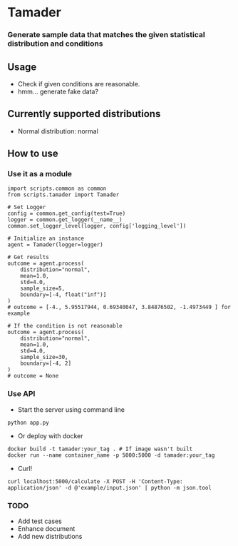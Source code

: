 # Tamader
### Generate sample data that matches the given statistical distribution and conditions

## Usage
- Check if given conditions are reasonable.
- hmm... generate fake data?

## Currently supported distributions
- Normal distribution: normal

## How to use

### Use it as a module
```python3
import scripts.common as common
from scripts.tamader import Tamader

# Set Logger
config = common.get_config(test=True)
logger = common.get_logger(__name__)
common.set_logger_level(logger, config['logging_level'])

# Initialize an instance
agent = Tamader(logger=logger)

# Get results
outcome = agent.process(
    distribution="normal",
    mean=1.0,
    std=4.0,
    sample_size=5,
    boundary=[-4, float("inf")]
)
# outcome = [-4., 5.95517944, 0.69340047, 3.84876502, -1.4973449 ] for example

# If the condition is not reasonable
outcome = agent.process(
    distribution="normal",
    mean=1.0,
    std=4.0,
    sample_size=30,
    boundary=[-4, 2]
)
# outcome = None
```

### Use API

- Start the server using command line
```!#/bin/bash
python app.py
```
- Or deploy with docker
```!#/bin/bash
docker build -t tamader:your_tag . # If image wasn't built
docker run --name container_name -p 5000:5000 -d tamader:your_tag
```
- Curl!
```!#/bin/bash
curl localhost:5000/calculate -X POST -H 'Content-Type: application/json' -d @'example/input.json' | python -m json.tool
```

### TODO

- Add test cases
- Enhance document
- Add new distributions
